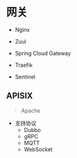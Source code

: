 # 网关


- Nginx

- Zuul

- Spring Cloud Gateway

- Traefik

- Sentinel


## APISIX
> Apache


- 支持协议
    - Dubbo
    - gRPC
    - MQTT
    - WebSocket